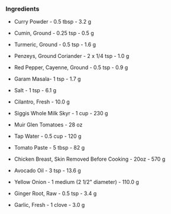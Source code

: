 ### Ingredients

- Curry Powder - 0.5 tbsp - 3.2 g  

- Cumin, Ground - 0.25 tsp - 0.5 g  

- Turmeric, Ground - 0.5 tsp - 1.6 g  

- Penzeys, Ground Coriander - 2 x 1/4 tsp - 1.0 g

- Red Pepper, Cayenne, Ground - 0.5 tsp - 0.9 g

- Garam Masala- 1 tsp - 1.7 g

- Salt - 1 tsp - 6.1 g

- Cilantro, Fresh - 10.0 g

- Siggis Whole Milk Skyr - 1 cup - 230 g  

- Muir Glen Tomatoes - 28 oz

- Tap Water - 0.5 cup - 120 g

- Tomato Paste - 5 tbsp - 82 g

- Chicken Breast, Skin Removed Before Cooking - 20oz - 570 g

- Avocado Oil - 3 tsp - 13.6 g  

- Yellow Onion - 1 medium (2 1/2" diameter) - 110.0 g

- Ginger Root, Raw - 0.5 tsp - 3.4 g  

- Garlic, Fresh - 1 clove - 3.0 g  
